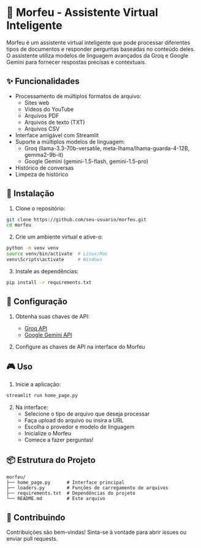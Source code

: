 # 🤖 Morfeu - Assistente Virtual Inteligente

Morfeu é um assistente virtual inteligente que pode processar diferentes tipos de documentos e responder perguntas baseadas no conteúdo deles. O assistente utiliza modelos de linguagem avançados da Groq e Google Gemini para fornecer respostas precisas e contextuais.

## ✨ Funcionalidades

- Processamento de múltiplos formatos de arquivo:
  - Sites web
  - Vídeos do YouTube
  - Arquivos PDF
  - Arquivos de texto (TXT)
  - Arquivos CSV
- Interface amigável com Streamlit
- Suporte a múltiplos modelos de linguagem:
  - Groq (llama-3.3-70b-versatile, meta-lhama/lhama-guarda-4-12B, gemma2-9b-it)
  - Google Gemini (gemini-1.5-flash, gemini-1.5-pro)
- Histórico de conversas
- Limpeza de histórico

## 🚀 Instalação

1. Clone o repositório:
```bash
git clone https://github.com/seu-usuario/morfeu.git
cd morfeu
```

2. Crie um ambiente virtual e ative-o:
```bash
python -m venv venv
source venv/bin/activate  # Linux/Mac
venv\Scripts\activate     # Windows
```

3. Instale as dependências:
```bash
pip install -r requirements.txt
```

## 🔧 Configuração

1. Obtenha suas chaves de API:
   - [Groq API](https://console.groq.com/)
   - [Google Gemini API](https://ai.google.dev/)

2. Configure as chaves de API na interface do Morfeu

## 🎮 Uso

1. Inicie a aplicação:
```bash
streamlit run home_page.py
```

2. Na interface:
   - Selecione o tipo de arquivo que deseja processar
   - Faça upload do arquivo ou insira a URL
   - Escolha o provedor e modelo de linguagem
   - Inicialize o Morfeu
   - Comece a fazer perguntas!

## 📦 Estrutura do Projeto

```
morfeu/
├── home_page.py      # Interface principal
├── loaders.py        # Funções de carregamento de arquivos
├── requirements.txt  # Dependências do projeto
└── README.md         # Este arquivo
```

## 🤝 Contribuindo

Contribuições são bem-vindas! Sinta-se à vontade para abrir issues ou enviar pull requests.